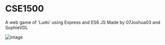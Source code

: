 # CSE1500
A web game of 'Ludo' using Express and ES6 JS
Made by 07Joshua03 and SophieVDL

![image](https://user-images.githubusercontent.com/8020494/148620393-5ef8888a-08c0-44ac-96c8-9dccf98dbef3.png)
